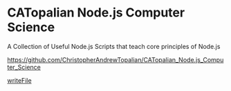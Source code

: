 # CATopalian Node.js Computer Science
A Collection of Useful Node.js Scripts that teach core principles of Node.js

https://github.com/ChristopherAndrewTopalian/CATopalian_Node.js_Computer_Science

[writeFile](src/fs/writeFile/001_writeFile/writeFile.js)

